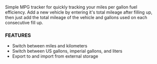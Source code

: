Simple MPG tracker for quickly tracking your miles per gallon fuel efficiency. Add a new vehicle by entering it's total mileage after filling up, then just add the total mileage of the vehicle and gallons used on each consecutive fill up.

### FEATURES

- Switch between miles and kilometers
- Switch between US gallons, imperial gallons, and liters
- Export to and import from external storage